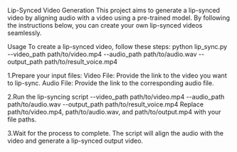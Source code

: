 Lip-Synced Video Generation
This project aims to generate a lip-synced video by aligning audio with a video using a pre-trained model. By following the instructions below, you can create your own lip-synced videos seamlessly.

Usage
To create a lip-synced video, follow these steps:
python lip_sync.py --video_path path/to/video.mp4 --audio_path path/to/audio.wav --output_path path/to/result_voice.mp4


1.Prepare your input files:
Video File: Provide the link to the video you want to lip-sync.
Audio File: Provide the link to the corresponding audio file.

2.Run the lip-syncing script
 --video_path path/to/video.mp4 
 --audio_path path/to/audio.wav 
 --output_path path/to/result_voice.mp4
Replace path/to/video.mp4, path/to/audio.wav, and path/to/output.mp4 with your file paths.

3.Wait for the process to complete. The script will align the audio with the video and generate a lip-synced output video.








